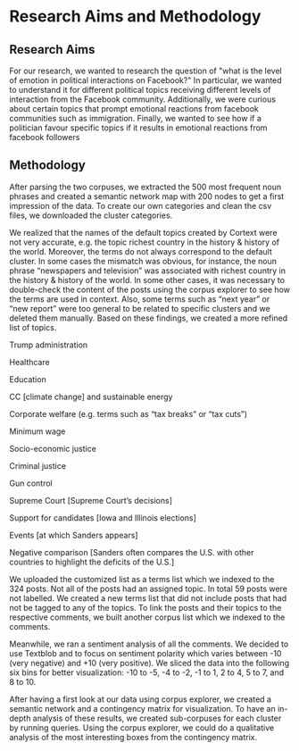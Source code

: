 # Research Aims and Methodology

## Research Aims

For our research, we wanted to research the question of "what is the level of emotion in political interactions on Facebook?" In particular, we wanted to understand it for different political topics receiving different levels of interaction from the Facebook community. Additionally, we were curious about certain topics that prompt emotional reactions from facebook communities such as immigration. Finally, we wanted to see how if a politician favour specific topics if it results in emotional reactions from facebook followers

## Methodology

After parsing the two corpuses, we extracted the 500 most frequent noun phrases and created a semantic network map with 200 nodes to get a first impression of the data. To create our own categories and clean the csv files, we downloaded the cluster categories.

We realized that the names of the default topics created by Cortext were not very accurate, e.g. the topic richest country in the history & history of the world. Moreover, the terms do not always correspond to the default cluster. In some cases the mismatch was obvious, for instance, the noun phrase “newspapers and television” was associated with richest country in the history & history of the world. In some other cases, it was necessary to double-check the content of the posts using the corpus explorer to see how the terms are used in context. Also, some terms such as “next year” or “new report” were too general to be related to specific clusters and we deleted them manually. Based on these findings, we created a more refined list of topics.

Trump administration

Healthcare

Education

CC [climate change] and sustainable energy

Corporate welfare (e.g. terms such as “tax breaks” or “tax cuts”)

Minimum wage

Socio-economic justice

Criminal justice

Gun control

Supreme Court [Supreme Court’s decisions]

Support for candidates [Iowa and Illinois elections]

Events [at which Sanders appears]

Negative comparison [Sanders often compares the U.S. with other countries to highlight the deficits of the U.S.]

We uploaded the customized list as a terms list which we indexed to the 324 posts. Not all of the posts had an assigned topic. In total 59 posts were not labelled. We created a new terms list that did not include posts that had not be tagged to any of the topics. To link the posts and their topics to the respective comments, we built another corpus list which we indexed to the comments.

Meanwhile, we ran a sentiment analysis of all the comments. We decided to use Textblob and to focus on sentiment polarity which varies between -10 (very negative) and +10 (very positive). We sliced the data into the following six bins for better visualization: -10 to -5, -4 to -2, -1 to 1, 2 to 4, 5 to 7, and 8 to 10.

After having a first look at our data using corpus explorer, we created a semantic network and a contingency matrix for visualization. To have an in-depth analysis of these results, we created sub-corpuses for each cluster by running queries. Using the corpus explorer, we could do a qualitative analysis of the most interesting boxes from the contingency matrix.
